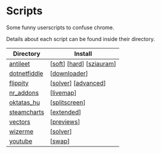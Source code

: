 # Scripts

Some funny userscripts to confuse chrome.

Details about each script can be found inside their directory.

| Directory                      | Install |
|--------------------------------|---------|
| [antileet](/antileet/)         | [[soft](https://github.com/k3rielit/scripts/raw/main/antileet/hard.user.js)] [[hard](https://github.com/k3rielit/scripts/raw/main/antileet/soft.user.js)] [[sziauram](https://github.com/k3rielit/scripts/raw/main/antileet/sziauram.user.js)] |
| [dotnetfiddle](/dotnetfiddle/) | [[downloader](https://github.com/k3rielit/scripts/raw/main/dotnetfiddle/dotnetfiddle_dl.user.js)] |
| [flippity](/flippity/)         | [[solver](https://github.com/k3rielit/scripts/raw/main/flippity/flippity-tamperm.user.js)] [[advanced](https://github.com/k3rielit/scripts/raw/main/flippity/ultimity-tamperm.user.js)] |
| [nr_addons](/nr_addons/)       | [[livemap](https://github.com/k3rielit/scripts/raw/main/nr_addons/nr_livemap.user.js)] |
| [oktatas_hu](/oktatas_hu/)     | [[splitscreen](https://github.com/k3rielit/scripts/raw/main/oktatas_hu/oktatas_hu.user.js)] |
| [steamcharts](/steamcharts/)   | [[extended](https://github.com/k3rielit/scripts/raw/main/steamcharts/extendedsteamcharts.user.js)] |
| [vectors](/vectors/)           | [[previews](https://github.com/k3rielit/scripts/raw/main/vectors/vectorpreviews.user.js)] |
| [wizerme](/wizerme/)           | [[solver](https://github.com/k3rielit/scripts/raw/main/wizerme/wizerme.user.js)] |
| [youtube](/youtube/)           | [[swap](https://github.com/k3rielit/scripts/raw/main/youtube/swap.user.js)] |
